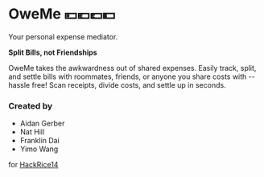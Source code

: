 # OweMe 💴💶💷💵
Your personal expense mediator.

**Split Bills, not Friendships**

OweMe takes the awkwardness out of shared expenses. Easily track, split, and settle bills with roommates, friends, or anyone you share costs with -- hassle free! Scan receipts, divide costs, and settle up in seconds.

### Created by 
- Aidan Gerber
- Nat Hill 
- Franklin Dai
- Yimo Wang

for [HackRice14](https://hackrice14.devpost.com/)
